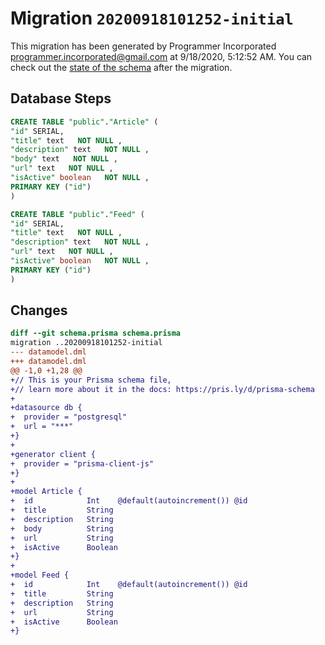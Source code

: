 # Migration `20200918101252-initial`

This migration has been generated by Programmer Incorporated <programmer.incorporated@gmail.com> at 9/18/2020, 5:12:52 AM.
You can check out the [state of the schema](./schema.prisma) after the migration.

## Database Steps

```sql
CREATE TABLE "public"."Article" (
"id" SERIAL,
"title" text   NOT NULL ,
"description" text   NOT NULL ,
"body" text   NOT NULL ,
"url" text   NOT NULL ,
"isActive" boolean   NOT NULL ,
PRIMARY KEY ("id")
)

CREATE TABLE "public"."Feed" (
"id" SERIAL,
"title" text   NOT NULL ,
"description" text   NOT NULL ,
"url" text   NOT NULL ,
"isActive" boolean   NOT NULL ,
PRIMARY KEY ("id")
)
```

## Changes

```diff
diff --git schema.prisma schema.prisma
migration ..20200918101252-initial
--- datamodel.dml
+++ datamodel.dml
@@ -1,0 +1,28 @@
+// This is your Prisma schema file,
+// learn more about it in the docs: https://pris.ly/d/prisma-schema
+
+datasource db {
+  provider = "postgresql"
+  url = "***"
+}
+
+generator client {
+  provider = "prisma-client-js"
+}
+
+model Article {
+  id            Int    @default(autoincrement()) @id
+  title         String
+  description   String
+  body          String
+  url           String
+  isActive      Boolean
+}
+
+model Feed {
+  id            Int    @default(autoincrement()) @id
+  title         String
+  description   String
+  url           String
+  isActive      Boolean
+}
```


